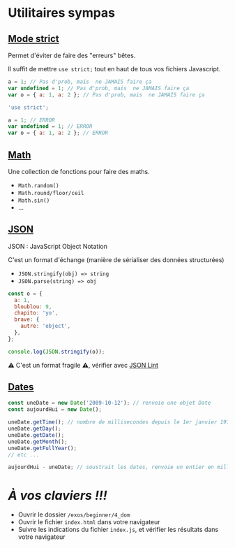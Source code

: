 # Utilitaires sympas

## [Mode strict](https://developer.mozilla.org/en-US/docs/Web/JavaScript/Reference/Strict_mode)

Permet d'éviter de faire des "erreurs" bêtes.

Il suffit de mettre `use strict;` tout en haut de tous vos fichiers Javascript.

```js
a = 1; // Pas d'prob, mais  ne JAMAIS faire ça
var undefined = 1; // Pas d'prob, mais  ne JAMAIS faire ça
var o = { a: 1, a: 2 }; // Pas d'prob, mais  ne JAMAIS faire ça
```

```js
'use strict';

a = 1; // ERROR
var undefined = 1; // ERROR
var o = { a: 1, a: 2 }; // ERROR
```

## [Math](https://developer.mozilla.org/fr/docs/Web/JavaScript/Reference/Objets_globaux/Math)

Une collection de fonctions pour faire des maths.

- `Math.random()`
- `Math.round/floor/ceil`
- `Math.sin()`
- ...

## [JSON](https://developer.mozilla.org/fr/docs/Web/JavaScript/Reference/Objets_globaux/JSON)

JSON : JavaScript Object Notation

C'est un format d'échange (manière de sérialiser des données structurées)

- `JSON.stringify(obj) => string`
- `JSON.parse(string) => obj`

```js
const o = {
  a: 1,
  bloublou: 9,
  chapito: 'yo',
  brave: {
    autre: 'object',
  },
};

console.log(JSON.stringify(o));
```

⚠ C'est un format fragile ⚠, vérifier avec [JSON Lint](https://jsonlint.com/)

## [Dates](https://developer.mozilla.org/en-US/docs/Web/JavaScript/Reference/Global_Objects/Date)

```js
const uneDate = new Date('2009-10-12'); // renvoie une objet Date
const aujourdHui = new Date();

uneDate.getTime(); // nombre de millisecondes depuis le 1er janvier 1970
uneDate.getDay();
uneDate.getDate();
uneDate.getMonth();
uneDate.getFullYear();
// etc ...

aujourdHui - uneDate; // soustrait les dates, renvoie un entier en millisecondes
```

# _**À vos claviers !!!**_

- Ouvrir le dossier `/exos/beginner/4_dom`
- Ouvrir le fichier `index.html` dans votre navigateur
- Suivre les indications du fichier `index.js`, et vérifier les résultats dans votre navigateur
